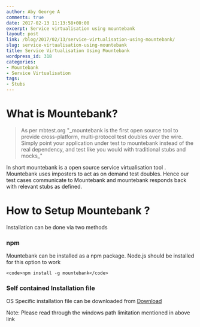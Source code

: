 ```yaml
---
author: Aby George A
comments: true
date: 2017-02-13 11:13:58+00:00
excerpt: Service virtualisation using mountebank
layout: post
link: /blog/2017/02/13/service-virtualisation-using-mountebank/
slug: service-virtualisation-using-mountebank
title: Service Virtualisation Using Mountebank
wordpress_id: 318
categories:
- Mountebank
- Service Virtualisation
tags:
- Stubs
---
```


# What is Mountebank?




<blockquote>As per mbtest.org "_mountebank is the first open source tool to provide cross-platform, multi-protocol test doubles over the wire. Simply point your application under test to mountebank instead of the real dependency, and test like you would with traditional stubs and mocks_"</blockquote>


In short mountebank is a open source service virtualisation tool . Mountebank uses imposters to act as on demand test doubles. Hence our test cases communicate to Mountebank and mountebank responds back with relevant stubs as defined.


# How to Setup Mountebank ?


Installation can be done via two methods


### npm


Mountebank can be installed as a npm package. Node.js should be installed for this option to work

    
    <code>npm install -g mountebank</code>




### Self contained Installation file


OS Specific installation file can be downloaded from [Download](http://www.mbtest.org/docs/install)

Note: Please read through the windows path limitation mentioned in above link
